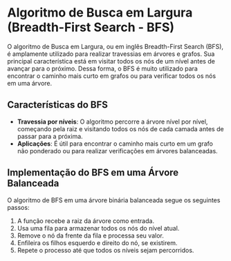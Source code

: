 # Algoritmo de Busca em Largura (Breadth-First Search - BFS)

O algoritmo de Busca em Largura, ou em inglês Breadth-First Search (BFS), é amplamente utilizado para realizar travessias em árvores e grafos. Sua principal característica está em visitar todos os nós de um nível antes de avançar para o próximo. Dessa forma, o BFS é muito utilizado para encontrar o caminho mais curto em grafos ou para verificar todos os nós em uma árvore.

## Características do BFS

- **Travessia por níveis**: O algoritmo percorre a árvore nível por nível, começando pela raiz e visitando todos os nós de cada camada antes de passar para a próxima.
- **Aplicações**: É útil para encontrar o caminho mais curto em um grafo não ponderado ou para realizar verificações em árvores balanceadas.

## Implementação do BFS em uma Árvore Balanceada

O algoritmo de BFS em uma árvore binária balanceada segue os seguintes passos:

1. A função recebe a raiz da árvore como entrada.
2. Usa uma fila para armazenar todos os nós do nível atual.
3. Remove o nó da frente da fila e processa seu valor.
4. Enfileira os filhos esquerdo e direito do nó, se existirem.
5. Repete o processo até que todos os níveis sejam percorridos.